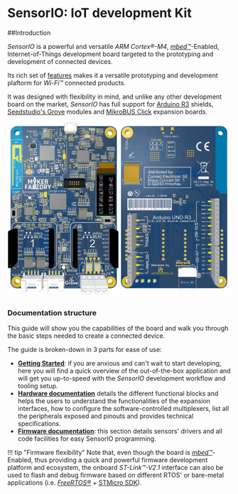 # SensorIO: IoT development Kit

##Introduction

*SensorIO* is a powerful and versatile *ARM Cortex&reg;-M4*, [*mbed&trade;*](https://www.mbed.com)-Enabled, Internet-of-Things development board targeted to the prototyping and development of connected devices.



Its rich set of [features](/development-boards/sensorio/hardware-overview/#features) makes it a versatile prototyping and development plaftorm for *Wi-Fi&trade;* connected products.

It was designed with flexibility in mind, and unlike any other development board on the market, *SensorIO* has full support for [Arduino R3](https://store.arduino.cc/other-shields/shields) shields, [Seedstudio's Grove](https://www.seeedstudio.com/category/Grove-c-1003.html) modules and [MikroBUS Click](https://www.mikroe.com/click) expansion boards.


![Board Front-back](../../images/sensorio/SensorIO-Beta-frontBack.png)

### Documentation structure
This guide will show you the capabilities of the board and walk you through the basic steps needed to create a connected device.

The guide is broken-down in 3 parts for ease of use:

* [**Getting Started**](/development-boards/sensorio/tools): if you are anxious and can't wait to start developing, here you will find a quick overview of the out-of-the-box application and will get you up-to-speed with the *SensorIO* development workflow and tooling setup.
* [**Hardware documentation**](/development-boards/sensorio/hardware-overview) details the different functional blocks and helps the users to understand the functionalities of the expansion interfaces, how to configure the software-controlled multiplexers, list all the peripherals exposed and pinouts and provides technical specifications.
* [**Firmware documentation**](/development-boards/sensorio/fw-overview): this section details sensors' drivers and all code facilities for easy SensorIO programming.


!!! tip "Firmware flexibility"
	Note that, even though the board is [*mbed&trade;*](https://www.mbed.com)-Enabled, thus providing a quick and powerful firmware development platform and ecosystem, the onboard *ST-Link&trade;-V2.1* interface can also be used to flash and debug firmware based on different RTOS' or bare-metal applications (i.e. [*FreeRTOS&reg;*](https://www.freertos.org/FreeRTOS-Plus/index.shtml) + [STMicro SDK](https://www.st.com/en/development-tools/stm32-software-development-tools.html)).



